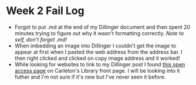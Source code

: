 # Week 2 Fail Log

* Forgot to put .md at the end of my Dillinger document and then spent 20 minutes trying to figure out why it wasn't formatting correctly. *Note to self, don't forget .md!* 
* When imbedding an image into Dillinger I couldn't get the image to appear at first when I pasted the web address from the address bar. I then right clicked and clicked on copy image address and it worked!
* While looking for websites to link to my Dillinger post I found [this open access page](https://library.carleton.ca/services/open-access) on Carleton's Library front page. I will be looking into it futher and I'm not sure if it's new but I've never seen it before.
